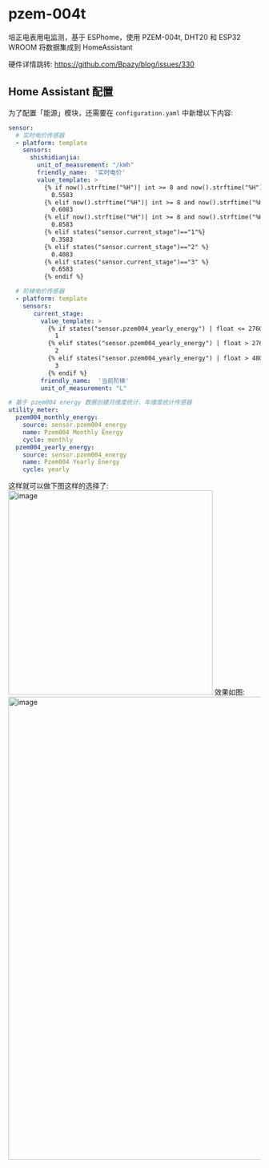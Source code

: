# pzem-004t
培正电表用电监测，基于 ESPhome，使用 PZEM-004t, DHT20 和 ESP32 WROOM 将数据集成到 HomeAssistant

硬件详情跳转: https://github.com/Bpazy/blog/issues/330

## Home Assistant 配置
为了配置「能源」模块，还需要在 `configuration.yaml` 中新增以下内容:
```yaml
sensor:
  # 实时电价传感器
  - platform: template
    sensors:
      shishidianjia:
        unit_of_measurement: "/kWh"
        friendly_name:  '实时电价'
        value_template: >
          {% if now().strftime("%H")| int >= 8 and now().strftime("%H")|int < 21 and states("sensor.current_stage")=="1" %}
            0.5583
          {% elif now().strftime("%H")| int >= 8 and now().strftime("%H")|int < 21  and states("sensor.current_stage")=="2" %}
            0.6083
          {% elif now().strftime("%H")| int >= 8 and now().strftime("%H")|int < 21  and states("sensor.current_stage")=="3" %}
            0.8583
          {% elif states("sensor.current_stage")=="1"%}
            0.3583
          {% elif states("sensor.current_stage")=="2" %}
            0.4083
          {% elif states("sensor.current_stage")=="3" %}
            0.6583
          {% endif %}         

  # 阶梯电价传感器
  - platform: template
    sensors:
       current_stage:
         value_template: >
           {% if states("sensor.pzem004_yearly_energy") | float <= 2760 %}
             1
           {% elif states("sensor.pzem004_yearly_energy") | float > 2760 and states("sensor.pzem004_yearly_energy") | float <= 4800 %}
             2
           {% elif states("sensor.pzem004_yearly_energy") | float > 4800 %}
             3
           {% endif %}
         friendly_name:  '当前阶梯'
         unit_of_measurement: "L"

# 基于 pzem004 energy 数据创建月维度统计、年维度统计传感器
utility_meter:
  pzem004_monthly_energy:
    source: sensor.pzem004_energy
    name: Pzem004 Monthly Energy
    cycle: monthly
  pzem004_yearly_energy:
    source: sensor.pzem004_energy
    name: Pzem004 Yearly Energy
    cycle: yearly

```

这样就可以做下图这样的选择了:
<img width="408" alt="image" src="https://github.com/user-attachments/assets/d24fb3fd-8b1f-470f-bc91-f6bbf1c1fe24">
效果如图:
<img width="925" alt="image" src="https://github.com/user-attachments/assets/4e9c475f-6c55-4c1d-85bf-2744138cd541">

